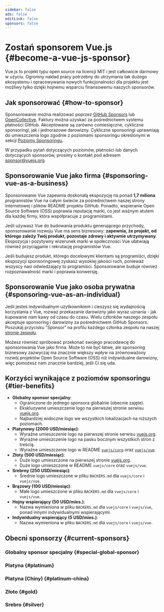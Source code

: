 ```yaml
---
sidebar: false
ads: false
editLink: false
sponsors: false
---
```


<script setup>
import SponsorsGroup from '@theme/components/SponsorsGroup.vue'
</script>

# Zostań sponsorem Vue.js {#become-a-vue-js-sponsor}

Vue.js to projekt typu open source na licencji MIT i jest całkowicie darmowy w użyciu.
Ogromny nakład pracy potrzebny do utrzymania tak dużego ekosystemu i opracowywania nowych funkcjonalności dla projektu jest możliwy tylko dzięki hojnemu wsparciu finansowemu naszych sponsorów.

## Jak sponsorować {#how-to-sponsor}

Sponsorowanie można realizować poprzez [GitHub Sponsors](https://github.com/sponsors/yyx990803) lub [OpenCollective](https://opencollective.com/vuejs). Faktury można uzyskać za pośrednictwem systemu płatności GitHub. Akceptowane są zarówno comiesięczne, cykliczne sponsoringi, jak i jednorazowe darowizny. Cykliczne sponsoringi uprawniają do umieszczenia logo zgodnie z poziomami sponsoringu określonymi w sekcji [Poziomy Sponsoringu](#tier-benefits).

W przypadku pytań dotyczących poziomów, płatności lub danych dotyczących sponsorów, prosimy o kontakt pod adresem [sponsor@vuejs.org](mailto:sponsor@vuejs.org).

## Sponsorowanie Vue jako firma {#sponsoring-vue-as-a-business}

Sponsorowanie Vue zapewnia doskonałą ekspozycję na ponad **1,7 miliona** programistów Vue na całym świecie za pośrednictwem naszej strony internetowej i plików README projektu GitHub. Ponadto, wspieranie Open Source Software (OSS) poprawia reputację marki, co jest ważnym atutem dla każdej firmy, która współpracuje z programistami.

Jeśli używasz Vue do budowania produktu generującego przychody, sponsorowanie rozwoju Vue ma sens biznesowy: **zapewnia, że projekt, od którego zależy Twój produkt, pozostaje zdrowy i aktywnie utrzymywany**. Ekspozycja i pozytywny wizerunek marki w społeczności Vue ułatwiają również przyciąganie i rekrutację programistów Vue.

Jeśli budujesz produkt, którego docelowymi klientami są programiści, dzięki ekspozycji sponsoringowej zyskasz wysokiej jakości ruch, ponieważ wszyscy nasi odwiedzający to programiści. Sponsorowanie buduje również rozpoznawalność marki i poprawia konwersję.

## Sponsorowanie Vue jako osoba prywatna {#sponsoring-vue-as-an-individual}

Jeśli jesteś indywidualnym użytkownikiem i cieszysz się wydajnością korzystania z Vue, rozważ przekazanie darowizny jako wyraz uznania - jak kupowanie nam kawy od czasu do czasu. Wielu członków naszego zespołu akceptuje sponsoring i darowizny za pośrednictwem GitHub Sponsors. Poszukaj przycisku "Sponsor" na profilu każdego członka zespołu na naszej [stronie zespołu](/about/team).

Możesz również spróbować przekonać swojego pracodawcę do sponsorowania Vue jako firma. Może to nie być łatwe, ale sponsoring biznesowy zazwyczaj ma znacznie większy wpływ na zrównoważony rozwój projektów Open Source Software (OSS) niż indywidualne darowizny, więc pomożesz nam znacznie bardziej, jeśli Ci się uda.

## Korzyści wynikające z poziomów sponsoringu {#tier-benefits}

- **Globalny sponsor specjalny**:
  - Ograniczone do jednego sponsora globalnie (obecnie zajęte).
  - Ekskluzywne umieszczenie logo na pierwszej stronie serwisu [vuejs.org](/).
  - Najbardziej widoczne logo we wszystkich lokalizacjach na niższych poziomach.
- **Platynowy (2000 USD/miesiąc)**:
  - Wyraźne umieszczenie logo na pierwszej stronie serwisu [vuejs.org](/).
  - Wyraźne umieszczenie logo na pasku bocznym wszystkich stron z treścią.
  - Wyraźne umieszczenie logo w README [`vuejs/core`](https://github.com/vuejs/core) oraz [`vuejs/vue`](https://github.com/vuejs/core).
- **Złoty (500 USD/miesiąc)**:
  - Duże logo umieszczone na pierwszej stronie [vuejs.org](/).
  - Duże logo umieszczone w README `vuejs/core` oraz `vuejs/vue`.
- **Srebrny (250 USD/miesiąc)**:
  - Średnie logo umieszczone w pliku `BACKERS.md` dla `vuejs/core` i `vuejs/vue`.
- **Brązowy (100 USD/miesiąc)**:
  - Małe logo umieszczone w pliku `BACKERS.md` dla `vuejs/core` i `vuejs/vue`.
- **Hojny wspierający (50 USD/mies.)**:
  - Nazwa wymieniona w pliku `BACKERS.md` dla `vuejs/core` i `vuejs/vue`, ponad innymi indywidualnymi wspierającymi.
- **Indywidualny wspierający (5 USD/mies.)**:
  - Nazwa wymieniona w pliku `BACKERS.md` dla `vuejs/core` i `vuejs/vue`.

## Obecni sponsorzy {#current-sponsors}

### Globalny sponsor specjalny {#special-global-sponsor}

<SponsorsGroup tier="special" placement="page" />

### Platyna {#platinum}

<SponsorsGroup tier="platinum" placement="page" />

### Platyna (Chiny) {#platinum-china}

<SponsorsGroup tier="platinum_china" placement="page" />

### Złoto {#gold}

<SponsorsGroup tier="gold" placement="page" />

### Srebro {#silver}

<SponsorsGroup tier="silver" placement="page" />
